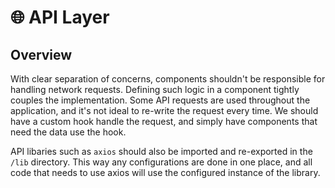 # 🌐 API Layer

## Overview

With clear separation of concerns, components shouldn't be responsible for handling network requests. Defining such logic in a component tightly couples the implementation. Some API requests are used throughout the application, and it's not ideal to re-write the request every time. We should have a custom hook handle the request, and simply have components that need the data use the hook.

API libaries such as `axios` should also be imported and re-exported in the `/lib` directory. This way any configurations are done in one place, and all code that needs to use axios will use the configured instance of the library.
